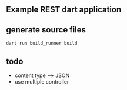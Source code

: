 ## Example REST dart application

## generate source files
```shell
dart run build_runner build
```

## todo

* content type --> JSON
* use multiple controller
